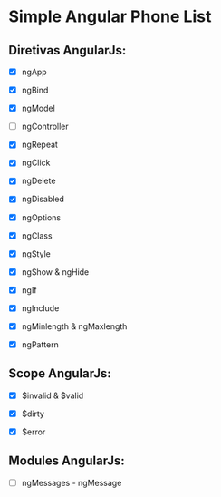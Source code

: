 # Simple Angular Phone List

## Diretivas AngularJs:

- [x] ngApp
- [x] ngBind
- [x] ngModel
- [ ] ngController
- [x] ngRepeat
- [x] ngClick
- [x] ngDelete
- [x] ngDisabled
- [x] ngOptions
- [x] ngClass
- [x] ngStyle
- [x] ngShow & ngHide
- [x] ngIf
- [x] ngInclude
- [x] ngMinlength & ngMaxlength
- [x] ngPattern


## Scope AngularJs:

- [x] $invalid & $valid
- [x] $dirty
- [x] $error


## Modules AngularJs:

- [ ] ngMessages - ngMessage
